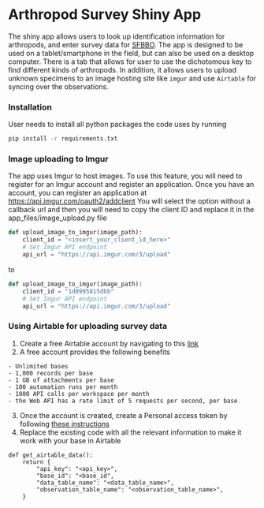 # Arthropod Survey Shiny App

The shiny app allows users to look up identification information for arthropods, and enter survey data for [SFBBO](https://www.sfbbo.org/). The app is designed to be used on a tablet/smartphone in the field, but can also be used on a desktop computer.
There is a tab that allows for user to use the dichotomous key to find different kinds of arthropods. In addition, it allows users to upload unknown specimens to an image hosting site like `imgur` and use `Airtable` for syncing over the observations.

### Installation

User needs to install all python packages the code uses by running
```bash
pip install -r requirements.txt
```

### Image uploading to Imgur
The app uses Imgur to host images. To use this feature, you will need to register for an Imgur account and register an application.
Once you have an account, you can register an application at https://api.imgur.com/oauth2/addclient
You will select the option without a callback url and then you will need to copy the client ID and replace it in the app_files/image_upload.py file

```python
def upload_image_to_imgur(image_path):
    client_id = "<insert_your_client_id_here>"
    # Set Imgur API endpoint
    api_url = "https://api.imgur.com/3/upload"
```
to 
```python
def upload_image_to_imgur(image_path):
    client_id = "1d0995815dbb"
    # Set Imgur API endpoint
    api_url = "https://api.imgur.com/3/upload"

```


### Using Airtable for uploading survey data
1. Create a free Airtable account by navigating to this [link](https://airtable.com/signup)
2. A free account provides the following benefits
```
- Unlimited bases
- 1,000 records per base
- 1 GB of attachments per base
- 100 automation runs per month
- 1000 API calls per workspace per month
- the Web API has a rate limit of 5 requests per second, per base
```
3. Once the account is created, create a Personal access token by following [these instructions](https://airtable.com/developers/web/guides/personal-access-tokens)
4. Replace the existing code with all the relevant information to make it work with your base in Airtable
```
def get_airtable_data():
    return {
        "api_key": "<api_key>",
        "base_id": "<base_id",
        "data_table_name": "<data_table_name>",
        "observation_table_name": "<observation_table_name>",
    }
```
